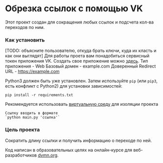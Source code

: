 # Обрезка ссылок с помощью VK

Этот проект создан для сокращения любых ссылок и подсчета кол-ва переходов по ним.

### Как установить

[TODO: объясните пользователю, откуда брать ключи, куда их класть и как они выглядят]
Для работы проета вам понадобиться cервисный токен приложения VK.
Создать свое приложение можно [здесь](https://id.vk.com/about/business/go/docs/ru/vkid/latest/vk-id/connection/create-application).
    Тип приложения - Web
    Базовый домен - example.com
    Доверенный Redirect URL - https://example.com

Python3 должен быть уже установлен. 
Затем используйте `pip` (или `pip3`, есть конфликт с Python2) для установки зависимостей:
```
pip install -r requirements.txt
```
Рекомендуется использовать [виртуальную среду](https://timeweb.cloud/tutorials/python/kak-sozdat-virtualnoe-okruzhenie) для изоляции проекта
```
Ссылку вводить в формате 
`python main.py 'ссылка'`
```
### Цель проекта

Сократить длину ссылки и получить информацию о переходе по ней.

Код написан в образовательных целях на онлайн-курсе для веб-разработчиков [dvmn.org](https://dvmn.org/).